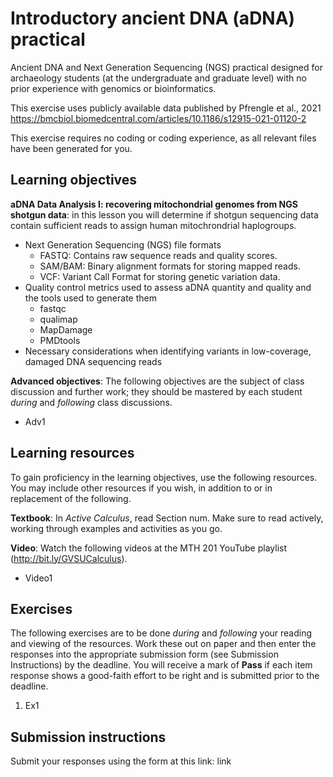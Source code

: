 # Introductory ancient DNA (aDNA) practical
Ancient DNA and Next Generation Sequencing (NGS) practical designed for archaeology students (at the undergraduate and graduate level) with no prior experience with genomics or bioinformatics. 

This exercise uses publicly available data published by Pfrengle et al., 2021 https://bmcbiol.biomedcentral.com/articles/10.1186/s12915-021-01120-2

This exercise requires no coding or coding experience, as all relevant files have been generated for you.


## Learning objectives

__aDNA Data Analysis I: recovering mitochondrial genomes from NGS shotgun data__: in this lesson you will determine if shotgun sequencing data contain sufficient reads to assign human mitochrondrial haplogroups. 

+ Next Generation Sequencing (NGS) file formats
  - FASTQ: Contains raw sequence reads and quality scores.
  - SAM/BAM: Binary alignment formats for storing mapped reads.
  - VCF: Variant Call Format for storing genetic variation data.
+ Quality control metrics used to assess aDNA quantity and quality and the tools used to generate them
  - fastqc
  - qualimap
  - MapDamage
  - PMDtools
+ Necessary considerations when identifying variants in low-coverage, damaged DNA sequencing reads

__Advanced objectives__: The following objectives are the subject of class discussion and further work; they should be mastered by each student _during_ and _following_ class discussions. 

+ Adv1

## Learning resources 

To gain proficiency in the learning objectives, use the following resources. You may include other resources if you wish, in addition to or in replacement of the following. 

__Textbook__: In _Active Calculus_, read Section num. Make sure to read actively, working through examples and activities as you go. 

__Video__: Watch the following videos at the MTH 201 YouTube playlist (http://bit.ly/GVSUCalculus). 

+ Video1

## Exercises

The following exercises are to be done _during_ and _following_ your reading and viewing of the resources. Work these out on paper and then enter the responses into the appropriate submission form (see Submission Instructions) by the deadline. You will receive a mark of __Pass__ if each item response shows a good-faith effort to be right and is submitted prior to the deadline. 

1. Ex1


## Submission instructions

Submit your responses using the form at this link: link